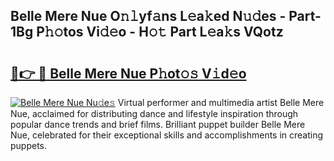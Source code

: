 ## Belle Mere Nue O𝚗𝚕yf𝚊ns L𝚎a𝚔ed N𝚞𝚍es - Part-1Bg P𝚑𝚘tos Vi𝚍𝚎o - H𝚘𝚝 Part L𝚎a𝚔s VQotz

# <h2><a href="http://kf2p1m.oniu.top/?m=Belle+Mere+Nue">🔗👉 🔴 Belle Mere Nue P𝚑ot𝚘𝚜 V𝚒d𝚎o</a></h2>

[![Belle Mere Nue Nu𝚍e𝚜](https://i.imgur.com/0qMVB7G.gif)](http://kf2p1m.oniu.top/?m=Belle+Mere+Nue)
Virtual performer and multimedia artist Belle Mere Nue, acclaimed for distributing dance and lifestyle inspiration through popular dance trends and brief films. Brilliant puppet builder Belle Mere Nue, celebrated for their exceptional skills and accomplishments in creating puppets.  
